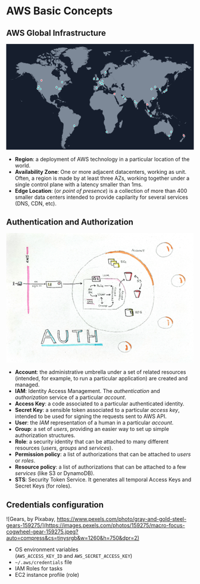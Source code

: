 [](.title.coverbg)

# AWS Basic Concepts

[](.coverbg)

## AWS Global Infrastructure

![World map showing AWS locations](images/aws-global-infra-map.png)

* **Region**: a deployment of AWS technology in a particular location of the world.
* **Availability Zone**: One or more adjacent datacenters, working as unit. Often, a region
is made by at least three AZs, working together under a single control plane with a latency
smaller than 1ms.
* **Edge Location**: (or *point of presence*) is a collection of more than 400 smaller
data centers intended to provide capilarity for several services (DNS, CDN, etc).

[](.coverbg.whiteboard-filled)

## Authentication and Authorization

![A diagram describing the authc and authz process on AWS](images/aws-authentication-and-authorization-small.jpg)

* **Account**: the administrative umbrella under a set of related resources (intended, for example,
to run a particular application) are created and managed.
* **IAM**: Identity Access Management. The *authentication* and *authorization* service of a particular *account*.
* **Access Key**: a code associated to a particular authenticated identity.
* **Secret Key**: a sensible token associated to a particular *access key*, intended to
be used for signing the requests sent to AWS API.
* **User**: the *IAM* representation of a human in a particular *account*.
* **Group**: a set of *users*, providing an easier way to set up simple authorization structures.
* **Role**: a security identity that can be attached to many different resources (*users*, *groups* and *services*).
* **Permission policy**: a list of authorizations that can be attached to *users* or *roles*.
* **Resource policy**: a list of authorizations that can be attached to a few *services* (like S3 or DynamoDB).
* **STS**: Security Token Service. It generates all temporal Access Keys and Secret Keys (for roles).

[](.illustration.powerlist)

## Credentials configuration

![Gears, by Pixabay, https://www.pexels.com/photo/gray-and-gold-steel-gears-159275/](https://images.pexels.com/photos/159275/macro-focus-cogwheel-gear-159275.jpeg?auto=compress&cs=tinysrgb&w=1260&h=750&dpr=2)

* OS environment variables  
    (`AWS_ACCESS_KEY_ID` and `AWS_SECRET_ACCESS_KEY`)
* `~/.aws/credentials` file
* IAM Roles for tasks
* EC2 instance profile (role)
